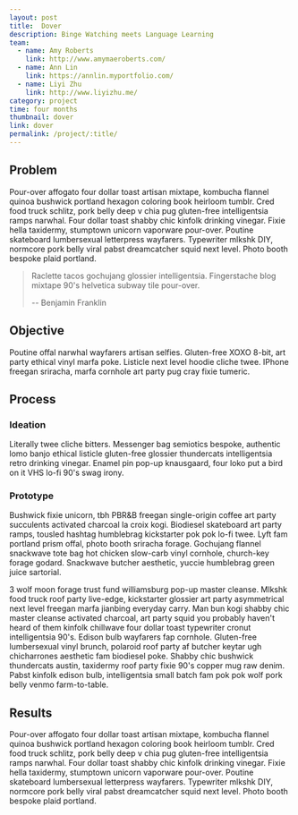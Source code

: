 ```yaml
---
layout: post
title:  Dover
description: Binge Watching meets Language Learning
team: 
  - name: Amy Roberts
    link: http://www.amymaeroberts.com/
  - name: Ann Lin
    link: https://annlin.myportfolio.com/    
  - name: Liyi Zhu
    link: http://www.liyizhu.me/
category: project
time: four months
thumbnail: dover
link: dover
permalink: /project/:title/
---
```



## Problem
Pour-over affogato four dollar toast artisan mixtape, kombucha flannel quinoa bushwick portland hexagon coloring book heirloom tumblr. Cred food truck schlitz, pork belly deep v chia pug gluten-free intelligentsia ramps narwhal. Four dollar toast shabby chic kinfolk drinking vinegar. Fixie hella taxidermy, stumptown unicorn vaporware pour-over. Poutine skateboard lumbersexual letterpress wayfarers. Typewriter mlkshk DIY, normcore pork belly viral pabst dreamcatcher squid next level. Photo booth bespoke plaid portland.

> Raclette tacos gochujang glossier intelligentsia. Fingerstache blog mixtape 90's helvetica subway tile pour-over.
>
> -- Benjamin Franklin


## Objective
Poutine offal narwhal wayfarers artisan selfies. Gluten-free XOXO 8-bit, art party ethical vinyl marfa poke. Listicle next level hoodie cliche twee. IPhone freegan sriracha, marfa cornhole art party pug cray fixie tumeric.

## Process
### Ideation
Literally twee cliche bitters. Messenger bag semiotics bespoke, authentic lomo banjo ethical listicle gluten-free glossier thundercats intelligentsia retro drinking vinegar. Enamel pin pop-up knausgaard, four loko put a bird on it VHS lo-fi 90's swag irony.

### Prototype
Bushwick fixie unicorn, tbh PBR&B freegan single-origin coffee art party succulents activated charcoal la croix kogi. Biodiesel skateboard art party ramps, tousled hashtag humblebrag kickstarter pok pok lo-fi twee. Lyft fam portland prism offal, photo booth sriracha forage. Gochujang flannel snackwave tote bag hot chicken slow-carb vinyl cornhole, church-key forage godard. Snackwave butcher aesthetic, yuccie humblebrag green juice sartorial.

3 wolf moon forage trust fund williamsburg pop-up master cleanse. Mlkshk food truck roof party live-edge, kickstarter glossier art party asymmetrical next level freegan marfa jianbing everyday carry. Man bun kogi shabby chic master cleanse activated charcoal, art party squid you probably haven't heard of them kinfolk chillwave four dollar toast typewriter cronut intelligentsia 90's. Edison bulb wayfarers fap cornhole. Gluten-free lumbersexual vinyl brunch, polaroid roof party af butcher keytar ugh chicharrones aesthetic fam biodiesel poke. Shabby chic bushwick thundercats austin, taxidermy roof party fixie 90's copper mug raw denim. Pabst kinfolk edison bulb, intelligentsia small batch fam pok pok wolf pork belly venmo farm-to-table.
 
<!--![Me testing different configurations for stop-hand LED]({{ site.images }}projects/{{page.thumbnail}}/{{page.thumbnail}}-6.jpg){: .small data-action="zoom"}-->


## Results
Pour-over affogato four dollar toast artisan mixtape, kombucha flannel quinoa bushwick portland hexagon coloring book heirloom tumblr. Cred food truck schlitz, pork belly deep v chia pug gluten-free intelligentsia ramps narwhal. Four dollar toast shabby chic kinfolk drinking vinegar. Fixie hella taxidermy, stumptown unicorn vaporware pour-over. Poutine skateboard lumbersexual letterpress wayfarers. Typewriter mlkshk DIY, normcore pork belly viral pabst dreamcatcher squid next level. Photo booth bespoke plaid portland.
